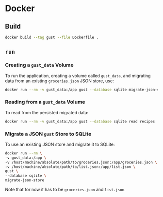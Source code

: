 # Docker

## Build

```bash
docker build --tag gust --file Dockerfile .
```

## `run`

### Creating a `gust_data` Volume

To run the application, creating a volume called `gust_data`,
and migrating data from an existing `groceries.json` JSON store, use:

```bash
docker run --rm -v gust_data:/app gust --database sqlite migrate-json-store
```

### Reading from a `gust_data` Volume

To read from the persisted migrated data:

```bash
docker run --rm -v gust_data:/app gust --database sqlite read recipes
```

### Migrate a JSON `gust` Store to SQLite

To use an existing JSON store and migrate it to SQLite:

```bash
docker run --rm \
-v gust_data:/app \
-v /host/machine/absolute/path/to/groceries.json:/app/groceries.json \
-v /host/machine/absolute/path/to/list.json:/app/list.json \
gust \
--database sqlite \
migrate-json-store
```

Note that for now it has to be `groceries.json` and `list.json`.
